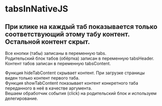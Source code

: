 # tabsInNativeJS

## При клике на каждый таб показывается только соответствующий этому табу контент. Остальной контент скрыт. ##

Все кнопки (табы) записаны в переменную tabs.\
Родительский блок табов (обёртка) записан в переменную tabsHeader.\
Контент табов записан в переменную tabsContent.


Функция hideTabContent скрывает контент. При загрузке страницы виден только контент первого таба.\
Функция showTabContent показывает контент конкретного таба переданного в неё в качестве аргумента.\
Вешаем обработчик события (click) на родительский блок и используем делегирование.
